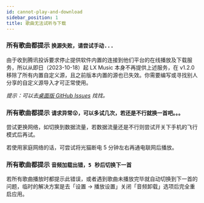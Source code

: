 ```yaml
---
id: cannot-play-and-download
sidebar_position: 1
title: 歌曲无法试听与下载
---
```


### 所有歌曲都提示 `换源失败，请尝试手动...`

由于收到腾讯投诉要求停止提供软件内置的连接到他们平台的在线播放及下载服务，所以从即日（2023-10-18）起 LX Music 本身不再提供上述服务，在 v1.2.0 移除了所有内置自定义源，且之前版本内置的源也已失效。你需要编写或寻找别人分享的自定义源导入才可正常使用。

*提示：可以去[桌面版 GitHub Issues](https://github.com/lyswhut/lx-music-desktop/issues?q=is%3Aissue+) 找找。*

### 所有歌曲都提示 `请求异常😮，可以多试几次，若还是不行就换一首吧。。。`

尝试更换网络，如切换到数据流量，若数据流量还是不行则尝试开关下手机的飞行模式后再试。

若使用家庭网络的话，可尝试将光猫断电 5 分钟左右再通电联网后播放。

<!-- ### 提示 `无法连接到服务器`

尝试在在浏览器打开地址 `http://ts.tempmusics.tk`。浏览器显示 `403` 是正常的，如果不是 `403` 那就证明所在网络无法访问接口服务器。
若网页无法打开或打开来不是 `403`，则可能是 DNS 的问题，可以尝试以下办法：

1. 将 DNS 改成自动获取试试。
2. 手动把 DNS 改一下，不要用 360 的 DNS，可以把 DNS 改成 `223.6.6.6`、`8.8.8.8`。

改完 DNS 后可能需要清理下系统 DNS 缓存并重启软件才生效。 -->

### 所有歌曲都提示 `音频加载出错，5 秒后切换下一首`

若所有歌曲播放时都提示此错误，或者遇到歌曲未播放完毕就自动切换到下一首的问题，临时的解决方案是去「设置 → 播放设置」关闭「音频卸载」选项后完全重启应用。

<!-- ### 其他情况

尝试在在浏览器打开这个地址 `http://ts.tempmusics.tk`，浏览器显示 `403` 是正常的，如果不是 `403` 那就证明所在网络无法访问接口服务器，对于此类情况请尝试切换其他网络。 -->

<!-- ### 通用解决方法

尝试按以下顺序解决：

1. 尝试更新到最新版本。
2. 尝试切换其他歌曲（或直接搜索该歌曲），若全部歌曲都无法试听与下载则进行下一步。
3. 尝试到「设置 → 基本设置 → 自定义源」切换到其他源。
4. 尝试切换网络，比如用手机开热点（所有歌曲都提示请求异常时可通过此方法解决，或等一两天后再试）。
5. 若还不行请到这个链接查看详情：[https://github.com/lyswhut/lx-music-desktop/issues/5](https://github.com/lyswhut/lx-music-desktop/issues/5)。
6. 若没有在第 5 条链接中的第一条评论中看到接口无法使用的说明，则应该是你网络无法访问接口服务器的问题，如果接口有问题我会在那里说明。

想要知道是不是自己网络的问题可以看看 `http://ts.tempmusics.tk` 能不能在浏览器打开，浏览器显示 `403` 是正常的，如果不是 `403` 那就证明所在网络无法访问接口服务器。
若网页无法打开或打来不是 `403`，则应该是 DNS 的问题，可以尝试以下办法：

1. 将 DNS 改成自动获取试试。
2. 手动把 DNS 改一下，不要用 360 的 DNS，可以把 DNS 改成 `223.6.6.6`、`8.8.8.8`。 -->
